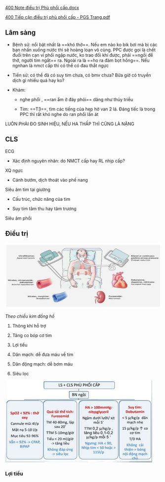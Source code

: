 [400 Note điều trị Phù phổi cấp.docx](file:///D:/OneDrive%20-%20UMP/TOT%20NGHIEP/Noi%20tong%20quat/Trai%20TIM%20MACH/400%20Note%20%C4%91i%E1%BB%81u%20tr%E1%BB%8B%20Ph%C3%B9%20ph%E1%BB%95i%20c%E1%BA%A5p.docx.md)
  
[400 Tiếp cận điều trị phù phổi cấp - PGS Trang.pdf](file:///D:/OneDrive%20-%20UMP/TOT%20NGHIEP/Noi%20tong%20quat/Trai%20TIM%20MACH/400%20Ti%E1%BA%BFp%20c%E1%BA%ADn%20%C4%91i%E1%BB%81u%20tr%E1%BB%8B%20ph%C3%B9%20ph%E1%BB%95i%20c%E1%BA%A5p%20-%20PGS%20Trang.pdf)
  

  
## Lâm sàng
  
- Bệnh sử: nổi bật nhất là ==khó thở==. Nếu em nào ko bik bơi mà bị các bạn nhấn xuống nước thì sẽ hoảng loạn vô cùng. PPC được gọi là chết đuối trên cạn vì phổi ngập nước, ko trao đổi khí được, phải ==ngồi để thở, người tím ngắt== ra. Ngoài ra là ==ho ra đàm bọt hồng==. Nếu ngnhan là nmct cấp thì có thể có đau thắt ngực  
  
- Tiền sử: có thể đã có suy tim chưa, có bmv chưa? Bữa giờ có truyền dịch gì nhiều quá hay ko?  
  
- Khám:
  
	- nghe phổi , ==ran ẩm ở đáy phỏi== dâng như thủy triều  
  
	- Tim: ==T3==, tìm các tiếng của hẹp hở van 2 lá. Đáng tiếc là trong PPC thì rất khó nghe do ran phổi lấn át  
  
LUÔN PHẢI ĐO SINH HIỆU, NẾU HA THẤP THÌ CŨNG LÀ NẶNG
  

  
## CLS
  
ECG
  
- Xác định nguyên nhân: do NMCT cấp hay RL nhịp cấp?
  
XQ ngực
  
- Cánh bướm, dịch thoát vào phế nang
  
Siêu âm tim tại giường
  
- Cấu trúc, chức năng của tim
  
- Suy tim tâm thu hay tâm trương 
  
Siêu âm phổi
  
## Điều trị
  
![Phù phổi cấp-1690356489884.jpeg](./200%20Files/image/image/Ph%C3%B9%20ph%E1%BB%95i%20c%E1%BA%A5p-1690356489884.jpeg)
  
*Theo chiều kim đồng hồ*
  
1. Thông khí hỗ trợ
  
2. Tăng co bóp cơ tim
  
3. Lợi tiểu
  
4. Dãn mạch: dễ đưa máu về tim
  
5. Dãn động mạch: dễ bơm máu
  
6. Siêu lọc
  

  
![Phù phổi cấp-1690356902130.jpeg](./200%20Files/image/image/Ph%C3%B9%20ph%E1%BB%95i%20c%E1%BA%A5p-1690356902130.jpeg)
  

  
### Lợi tiểu
  
